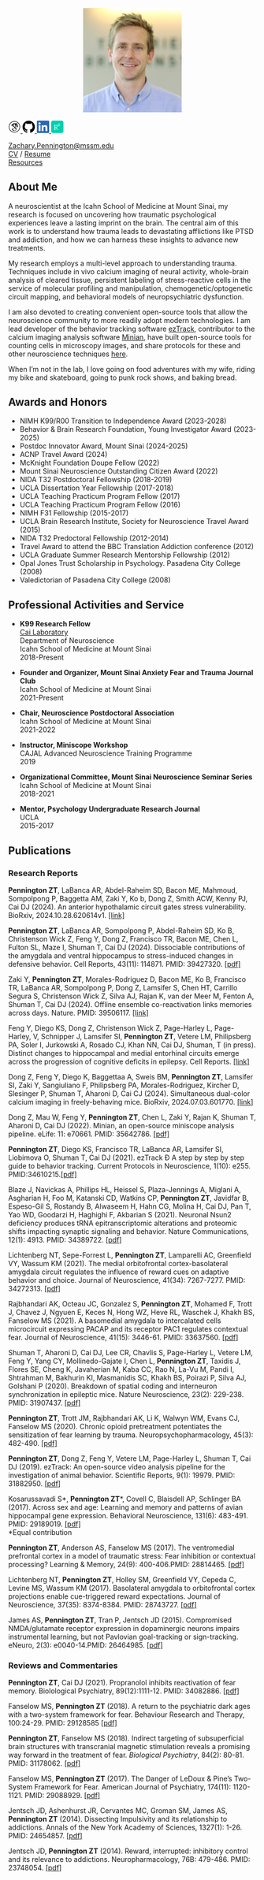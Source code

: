 <p align="center">
  <img width="200" src="./images/zPennington_HS_pic.JPG">
</p>

<p align="left">
   
  <a href="https://scholar.google.com/citations?hl=en&user=yZ1dyEoAAAAJ">
    <img width="25" src="./images/GS_100px.png"> 
  </a>
  
  <a href="https://github.com/ZachPenn">
    <img width="25" src="./images/GH_100px.png"> 
  </a>
  
  <a href="https://www.linkedin.com/in/zach-pennington-3b76b321a/">
    <img width="25" src="./images/LN_100px.png">
  </a>
  
  <a href="https://www.researchgate.net/profile/Zachary-Pennington">
    <img width="25" src="./images/RG_100px.png">
  </a> 
  
</p>

Zachary.Pennington@mssm.edu  
[CV](./ZPennington_CV.pdf) / [Resume](./ZPennington_Resume.pdf)  
[Resources](https://github.com/ZachPenn/Resources/wiki)

## About Me

A neuroscientist at the Icahn School of Medicine at Mount Sinai, my research is focused on uncovering how traumatic psychological experiences leave a lasting imprint on the brain.  The central aim of this work is to understand how trauma leads to devastating afflictions like PTSD and addiction, and how we can harness these insights to advance new treatments.

My research employs a multi-level approach to understanding trauma.  Techniques include in vivo calcium imaging of neural activity, whole-brain analysis of cleared tissue, persistent labeling of stress-reactive cells in the service of molecular profiling and manipulation, chemogenetic/optogenetic circuit mapping, and behavioral models of neuropsychiatric dysfunction.

I am also devoted to creating convenient open-source tools that allow the neuroscience community to more readily adopt modern technologies.  I am lead developer of the behavior tracking software [ezTrack](https://github.com/DeniseCaiLab/ezTrack), contributor to the calcium imaging analysis software [Minian](https://github.com/denisecailab/minian), have built open-source tools for counting cells in microscopy images, and share protocols for these and other neuroscience techniques [here](https://github.com/ZachPenn/Resources/wiki).  

When I’m not in the lab, I love going on food adventures with my wife, riding my bike and skateboard, going to punk rock shows, and baking bread.

## Awards and Honors

* NIMH K99/R00 Transition to Independence Award (2023-2028)
* Behavior & Brain Research Foundation, Young Investigator Award (2023-2025)
* Postdoc Innovator Award, Mount Sinai (2024-2025)
* ACNP Travel Award (2024)
* McKnight Foundation Doupe Fellow (2022)
* Mount Sinai Neuroscience Outstanding Citizen Award (2022)
* NIDA T32 Postdoctoral Fellowship (2018-2019)
* UCLA Dissertation Year Fellowship (2017-2018)
* UCLA Teaching Practicum Program Fellow (2017)
* UCLA Teaching Practicum Program Fellow (2016)
* NIMH F31 Fellowship (2015-2017)
* UCLA Brain Research Institute, Society for Neuroscience Travel Award (2015)
* NIDA T32 Predoctoral Fellowship (2012-2014)
* Travel Award to attend the BBC Translation Addiction conference (2012)
* UCLA Graduate Summer Research Mentorship Fellowship (2012)
* Opal Jones Trust Scholarship in Psychology.  Pasadena City College (2008)
* Valedictorian of Pasadena City College (2008)


## Professional Activities and Service

* **K99 Research Fellow**    
  [Cai Laboratory](http://labs.neuroscience.mssm.edu/project/cai-lab/)  
  Department of Neuroscience  
  Icahn School of Medicine at Mount Sinai  
  2018-Present

* **Founder and Organizer, Mount Sinai Anxiety Fear and Trauma Journal Club**  
  Icahn School of Medicine at Mount Sinai  
  2021-Present
  
* **Chair, Neuroscience Postdoctoral Association**  
  Icahn School of Medicine at Mount Sinai  
  2021-2022

* **Instructor, Miniscope Workshop**  
  CAJAL Advanced Neuroscience Training Programme  
  2019

* **Organizational Committee, Mount Sinai Neuroscience Seminar Series**  
  Icahn School of Medicine at Mount Sinai  
  2018-2021

* **Mentor, Psychology Undergraduate Research Journal**  
  UCLA  
  2015-2017

## Publications

### Research Reports

**Pennington ZT**, LaBanca AR, Abdel-Raheim SD, Bacon ME, Mahmoud, Sompolpong P, Baggetta AM, Zaki Y, Ko b, Dong Z, Smith ACW, Kenny PJ, Cai DJ (2024).  An anterior hypothalamic circuit gates stress vulnerability.  BioRxiv, 2024.10.28.620614v1.  [[link]](https://www.biorxiv.org/content/10.1101/2024.10.28.620614v1)

**Pennington ZT**, LaBanca AR, Sompolpong P, Abdel-Raheim SD, Ko B, Christenson Wick Z, Feng Y, Dong Z, Francisco TR, Bacon ME, Chen L, Fulton SL, Maze I, Shuman T, Cai DJ (2024). Dissociable contributions of the amygdala and ventral hippocampus to stress-induced changes in defensive behavior. Cell Reports, 43(11): 114871. PMID: 39427320. [[pdf]](./publications/2024_Pennington_LaBanca_Sompolpong_etal.pdf)

Zaki Y, **Pennington ZT**, Morales-Rodriguez D, Bacon ME, Ko B, Francisco TR, LaBanca AR, Sompolpong P, Dong Z, Lamsifer S, Chen HT, Carrillo Segura S, Christenson Wick Z, Silva AJ, Rajan K, van der Meer M, Fenton A, Shuman T, Cai DJ (2024). Offline ensemble co-reactivation links memories across days. Nature. PMID: 39506117. [[link]](https://doi.org/10.1038/s41586-024-08168-4)

Feng Y, Diego KS, Dong Z, Christenson Wick Z, Page-Harley L, Page-Harley, V, Schnipper J, Lamsifer SI, **Pennington ZT**, Vetere LM, Philipsberg PA, Soler I, Jurkowski A, Rosado CJ, Khan NN, Cai DJ,  Shuman, T (in press).  Distinct changes to hippocampal and medial entorhinal circuits emerge across the progression of cognitive deficits in epilepsy. Cell Reports. [[link]](https://www.biorxiv.org/content/10.1101/2024.03.12.584697v1)

Dong Z, Feng Y, Diego K, Baggettaa A, Sweis BM, **Pennington ZT**, Lamsifer SI, Zaki Y, Sangiuliano F, Philipsberg PA, Morales-Rodriguez, Kircher D, Slesinger P, Shuman T, Aharoni D, Cai CJ (2024). Simultaneous dual-color calcium imaging in freely-behaving mice. BioRxiv, 2024.07.03.601770. [[link]](https://www.biorxiv.org/content/10.1101/2024.07.03.601770v1)

Dong Z, Mau W, Feng Y, **Pennington ZT**, Chen L, Zaki Y, Rajan K, Shuman T, Aharoni D, Cai DJ (2022). Minian, an open-source miniscope analysis pipeline. eLife: 11: e70661. PMID: 35642786. [[pdf]](./publications/2022_Dong_Mau_Feng_etal.pdf)  

**Pennington ZT**, Diego KS, Francisco TR, LaBanca AR, Lamsifer SI, Liobimova O, Shuman T, Cai DJ (2021). ezTrack Ð A step by step by step guide to behavior tracking. Current Protocols in Neuroscience, 1(10): e255. PMID:34610215.[[pdf]](./publications/2021_Pennington_Diego_Francisco_etal.pdf)  

Blaze J, Navickas A, Phillips HL, Heissel S, Plaza-Jennings A, Miglani A, Asgharian H, Foo M, Katanski CD, Watkins CP, **Pennington ZT**, Javidfar B, Espeso-Gil S, Rostandy B, Alwaseem H, Hahn CG, Molina H, Cai DJ, Pan T, Yao WD, Goodarzi H, Haghighi F, Akbarian S (2021). Neuronal Nsun2 deficiency produces tRNA epitranscriptomic alterations and proteomic shifts impacting synaptic signaling and behavior. Nature Communications, 12(1): 4913. PMID: 34389722. [[pdf]](./publications/2021_Blaze_Navickas_Phillips_etal.pdf)  

Lichtenberg NT, Sepe-Forrest L, **Pennington ZT**, Lamparelli AC, Greenfield VY, Wassum KM (2021). The medial orbitofrontal cortex-basolateral amygdala circuit regulates the influence of reward cues on adaptive behavior and choice. Journal of Neuroscience, 41(34): 7267-7277. PMID: 34272313. [[pdf]](./publications/2021_Lichtenberg_SepeForrest_Pennington_etal.pdf)  

Rajbhandari AK, Octeau JC, Gonzalez S, **Pennington ZT**, Mohamed F, Trott J, Chavez J, Ngyuen E, Keces N, Hong WZ, Heve RL, Waschek J, Khakh BS, Fanselow MS (2021). A basomedial amygdala to intercalated cells microcircuit expressing PACAP and its receptor PAC1 regulates contextual fear. Journal of Neuroscience, 41(15): 3446-61. PMID: 33637560. [[pdf]](./publications/2021_Rajbhandari_Octeau_etal.pdf)  

Shuman T, Aharoni D, Cai DJ, Lee CR, Chavlis S, Page-Harley L, Vetere LM, Feng Y, Yang CY, Mollinedo-Gajate I, Chen L, **Pennington ZT**, Taxidis J, Flores SE, Cheng K, Javaherian M, Kaba CC, Rao N, La-Vu M, Pandi I, Shtrahman M, Bakhurin KI, Masmanidis SC, Khakh BS, Poirazi P, Silva AJ, Golshani P (2020). Breakdown of spatial coding and interneuron synchronization in epileptic mice. Nature Neuroscience, 23(2): 229-238. PMID: 31907437. [[pdf]](./publications/2020_Shuman_Aharoni_Cai_etal.pdf)  

**Pennington ZT**, Trott JM, Rajbhandari AK, Li K, Walwyn WM, Evans CJ, Fanselow MS (2020). Chronic opioid pretreatment potentiates the sensitization of fear learning by trauma. Neuropsychopharmacology, 45(3): 482-490. [[pdf]](./publications/2020_Pennington_Trott_etal.pdf)  

**Pennington ZT**, Dong Z, Feng Y, Vetere LM, Page-Harley L, Shuman T, Cai DJ (2019). ezTrack: An open-source video analysis pipeline for the investigation of animal behavior. Scientific Reports, 9(1): 19979. PMID: 31882950. [[pdf]](./publications/2019_Pennington_Dong_Feng_etal.pdf)  

Kosarussavadi S\*, **Pennington ZT**\*, Covell C, Blaisdell AP, Schlinger BA (2017). Across sex and age: Learning and memory and patterns of avian hippocampal gene expression. Behavioral Neuroscience, 131(6): 483-491. PMID: 29189019. [[pdf]](./publications/2017_Kosarussavadi_Pennington_Covell_etal.pdf)  
\*Equal contribution

**Pennington ZT**, Anderson AS, Fanselow MS (2017).  The ventromedial prefrontal cortex in a model of traumatic stress: Fear inhibition or contextual processing?  Learning & Memory, 24(9): 400-406.PMID: 28814465. [[pdf]](./publications/2017_Pennington_Anderson_Fanselow.pdf)  

Lichtenberg NT, **Pennington ZT**, Holley SM, Greenfield VY, Cepeda C, Levine MS, Wassum KM (2017). Basolateral amygdala to orbitofrontal cortex projections enable cue-triggered reward expectations. Journal of Neuroscience, 37(35): 8374-8384. PMID: 28743727. [[pdf]](./publications/2017_Lichtenberg_Pennington_Holley_etal.pdf)  

James AS, **Pennington ZT**, Tran P, Jentsch JD (2015).  Compromised NMDA/glutamate receptor expression in dopaminergic neurons impairs instrumental learning, but not Pavlovian goal-tracking or sign-tracking.  eNeuro,  2(3): e0040-14.PMID: 26464985. [[pdf]](./publications/2015_James_Pennington_Tran_etal.pdf)  

### Reviews and Commentaries

**Pennington ZT**, Cai DJ (2021). Propranolol inhibits reactivation of fear memory.  Biolological Psychiatry, 89(12):1111-12. PMID: 34082886. [[pdf]](./publications/2021_Pennington_Cai.pdf)  

Fanselow MS, **Pennington ZT** (2018). A return to the psychiatric dark ages with a two-system framework for fear. Behaviour Research and Therapy, 100:24-29. PMID: 29128585 [[pdf]](./publications/2018_Fanselow_Pennington.pdf)  

**Pennington ZT**, Fanselow MS (2018).  Indirect targeting of subsuperficial brain structures with transcranial magnetic stimulation reveals a promising way forward in the treatment of fear.  *Biological Psychiatry*, 84(2): 80-81. PMID: 31178062. [[pdf]](./publications/2018_Pennington_Fanselow.pdf)  

Fanselow MS, **Pennington ZT** (2017). The Danger of LeDoux & Pine’s Two-System Framework for Fear.  American Journal of Psychiatry, 174(11): 1120-1121. PMID: 29088929. [[pdf]](./publications/2017_Fanselow_Pennington.pdf)  

Jentsch JD, Ashenhurst JR, Cervantes MC, Groman SM, James AS, **Pennington ZT** (2014).  Dissecting Impulsivity and its relationship to addictions.  Annals of the New York Academy of Sciences,  1327(1): 1-26. PMID: 24654857. [[pdf]](./publications/2014_Jentsch_Ashenhurst_etal.pdf)  

Jentsch JD, **Pennington ZT** (2014).  Reward, interrupted: inhibitory control and its relevance to addictions.  Neuropharmacology, 76B: 479-486. PMID: 23748054. [[pdf]](./publications/2014_Jentsch_Pennington.pdf)  
